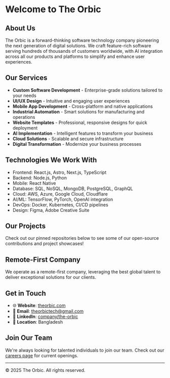 # Welcome to The Orbic
## About Us
The Orbic is a forward-thinking software technology company pioneering the next generation of digital solutions. We craft feature-rich software serving hundreds of thousands of customers worldwide, with AI integration across all our products and platforms to simplify and enhance user experiences.

## Our Services
- **Custom Software Development** - Enterprise-grade solutions tailored to your needs
- **UI/UX Design** - Intuitive and engaging user experiences
- **Mobile App Development** - Cross-platform and native applications
- **Industrial Automation** - Smart solutions for manufacturing and operations
- **Website Templates** - Professional, responsive designs for quick deployment
- **AI Implementation** - Intelligent features to transform your business
- **Cloud Solutions** - Scalable and secure infrastructure
- **Digital Transformation** - Modernize your business processes

## Technologies We Work With
- Frontend: React.js, Astro, Next.js, TypeScript
- Backend: Node.js, Python
- Mobile: React Native
- Database: SQL, NoSQL, MongoDB, PostgreSQL, GraphQL
- Cloud: AWS, Azure, Google Cloud, Cloudflare
- AI/ML: TensorFlow, PyTorch, OpenAI integration
- DevOps: Docker, Kubernetes, CI/CD pipelines
- Design: Figma, Adobe Creative Suite

## Our Projects
Check out our pinned repositories below to see some of our open-source contributions and project showcases!

## Remote-First Company
We operate as a remote-first company, leveraging the best global talent to deliver exceptional solutions for our clients.

## Get in Touch
- 🌐 **Website**: [theorbic.com](https://theorbic.com/)
- 📧 **Email**: [theorbictech@gmail.com](mailto:theorbictech@gmail.com)
- 💼 **LinkedIn**: [company/the-orbic](https://linkedin.com/company/the-orbic)
- 📍 **Location**: Bangladesh

## Join Our Team
We're always looking for talented individuals to join our team. Check out our [careers page](https://theorbic.com/careers) for current openings.

---

© 2025 The Orbic. All rights reserved.

